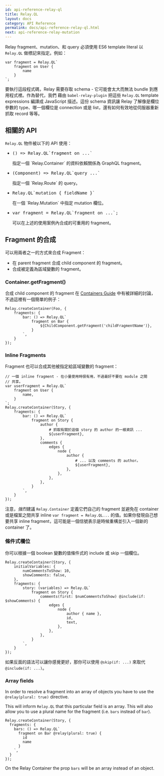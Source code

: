 ```yaml
---
id: api-reference-relay-ql
title: Relay.QL
layout: docs
category: API Reference
permalink: docs/api-reference-relay-ql.html
next: api-reference-relay-mutation
---
```


Relay fragment、mutation、和 query 必須使用 ES6 template literal 以 `Relay.QL` 做標記來指定。例如：

```
var fragment = Relay.QL`
	fragment on User {
		name
	}
`;
```

要執行這段程式碼，Relay 需要存取 schema - 它可能會太大而無法 bundle 到應用程式裡。作為替代，我們 藉由 `babel-relay-plugin` 把這些 `Relay.QL` template expressions 編譯成 JavaScript 描述。這份 schema 資訊讓 Relay 了解像是欄位參數的 type、哪一個欄位是 connection 或是 list，還有如何有效地從伺服器重新抓取 record 等等。

## 相關的 API

`Relay.QL` 物件被以下的 API 使用：

<ul class="apiIndex">
	<li>
		<pre>() => Relay.QL`fragment on ...`</pre>
		指定一個 `Relay.Container` 的資料依賴關係為 GraphQL fragment。
	</li>
	<li>
		<pre>(Component) => Relay.QL`query ...`</pre>
		指定一個 `Relay.Route` 的 query。
	</li>
	<li>
		<pre>Relay.QL`mutation { fieldName }`</pre>
		在一個 `Relay.Mutation` 中指定 mutation 欄位。
	</li>
	<li>
		<pre>var fragment = Relay.QL`fragment on ...`;</pre>
		可以在上述的使用案例內合成的可重用的 fragment。
	</li>
</ul>


## Fragment 的合成

可以用兩者之一的方式來合成 Fragment：

- 在 parent fragment 合成 child component 的 fragment。
- 合成被定義為區域變數的 fragment。

### Container.getFragment()

合成 child component 的 fragment 在 [Containers Guide](guides-containers.html) 中有被詳細的討論，不過這裡有一個簡單的例子：

```{5}
Relay.createContainer(Foo, {
	fragments: {
		bar: () => Relay.QL`
			fragment on Bar {
				${ChildComponent.getFragment('childFragmentName')},
			}
		`,
	}
});
```

### Inline Fragments

Fragment 也可以合成其他被指定給區域變數的 fragment：

```{3-7,14,21}
// 一個 inline fragment - 在小量使用時很有用，不過最好不要在 module 之間
// 共享。
var userFragment = Relay.QL`
	fragment on User {
		name,
	}
`;
Relay.createContainer(Story, {
	fragments: {
		bar: () => Relay.QL`
			fragment on Story {
				author {
					# 抓取有關於這個 story 的 author 的一樣資訊 ...
					${userFragment},
				},
				comments {
					edges {
						node {
							author {
								# ... 以及 comments 的 author。
								${userFragment},
							},
						},
					},
				},
			}
		`,
	}
});
```

注意，*強烈*建議 `Relay.Container` 定義它們自己的 fragment 並避免在 container 或是檔案之間共享 inline `var fragment = Relay.QL...` 的值。如果你發現自己想要共享 inline fragment，這可能是一個信號表示是時候重構並引入一個新的 container 了。

### 條件式欄位

你可以根據一個 boolean 變數的值條件式的 include 或 skip 一個欄位。

```{4,9}
Relay.createContainer(Story, {
	initialVariables: {
		numCommentsToShow: 10,
		showComments: false,
	},
	fragments: {
		story: (variables) => Relay.QL`
			fragment on Story {
				comments(first: $numCommentsToShow) @include(if: $showComments) {
					edges {
						node {
							author { name },
							id,
							text,
						},
					},
				},
			}
		`,
	}
});
```

如果反面的語法可以讓你感覺更好，那你可以使用 `@skip(if: ...)` 來取代 `@include(if: ...)`。

### Array fields

In order to resolve a fragment into an array of objects you have to use the `@relay(plural: true)` directive.

This will inform `Relay.QL` that this particular field is an array. This will also allow you to use a plural name for the fragment (i.e. `bars` instead of `bar`).

```{4,9}
Relay.createContainer(Story, {
  fragments: {
    bars: () => Relay.QL`
      fragment on Bar @relay(plural: true) {
        id
        name
      }
    `,
  }
});
```

On the Relay Container the prop `bars` will be an array instead of an object.
